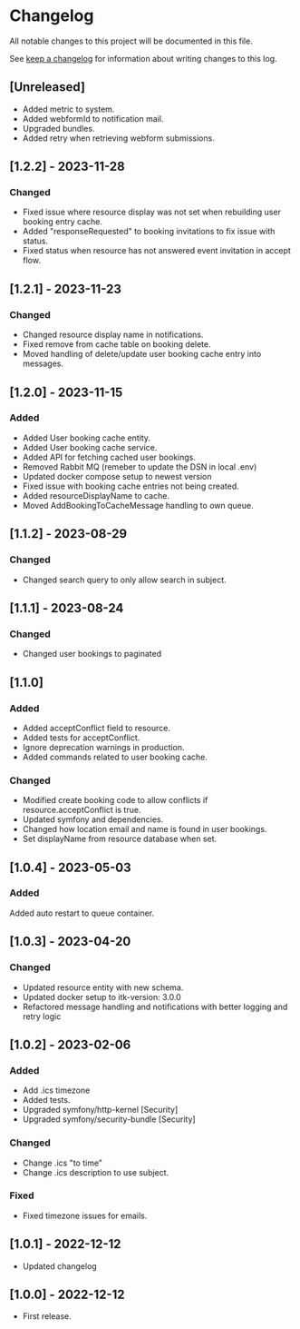 <!-- markdownlint-configure-file { "blanks-around-headers": { "lines_below": 0 } } -->
<!-- markdownlint-configure-file { "blanks-around-lists": false } -->

# Changelog

All notable changes to this project will be documented in this file.

See [keep a changelog](https://keepachangelog.com/en/1.0.0/) for information about writing changes to this log.

## [Unreleased]

- Added metric to system.
- Added webformId to notification mail.
- Upgraded bundles.
- Added retry when retrieving webform submissions.

## [1.2.2] - 2023-11-28

### Changed

- Fixed issue where resource display was not set when rebuilding user booking entry cache.
- Added "responseRequested" to booking invitations to fix issue with status.
- Fixed status when resource has not answered event invitation in accept flow.

## [1.2.1] - 2023-11-23

### Changed

- Changed resource display name in notifications.
- Fixed remove from cache table on booking delete.
- Moved handling of delete/update user booking cache entry into messages.

## [1.2.0] - 2023-11-15

### Added

- Added User booking cache entity.
- Added User booking cache service.
- Added API for fetching cached user bookings.
- Removed Rabbit MQ (remeber to update the DSN in local .env)
- Updated docker compose setup to newest version
- Fixed issue with booking cache entries not being created.
- Added resourceDisplayName to cache.
- Moved AddBookingToCacheMessage handling to own queue.

## [1.1.2] - 2023-08-29

### Changed

- Changed search query to only allow search in subject.

## [1.1.1] - 2023-08-24

### Changed

- Changed user bookings to paginated

## [1.1.0]

### Added

- Added acceptConflict field to resource.
- Added tests for acceptConflict.
- Ignore deprecation warnings in production.
- Added commands related to user booking cache.

### Changed

- Modified create booking code to allow conflicts if resource.acceptConflict is true.
- Updated symfony and dependencies.
- Changed how location email and name is found in user bookings.
- Set displayName from resource database when set.

## [1.0.4] - 2023-05-03

### Added

Added auto restart to queue container.

## [1.0.3] - 2023-04-20

### Changed
- Updated resource entity with new schema.
- Updated docker setup to itk-version: 3.0.0
- Refactored message handling and notifications with better logging and retry logic

## [1.0.2] - 2023-02-06

### Added
- Add .ics timezone
- Added tests.
- Upgraded symfony/http-kernel [Security]
- Upgraded symfony/security-bundle [Security]

### Changed
- Change .ics "to time"
- Change .ics description to use subject.

### Fixed
- Fixed timezone issues for emails.

## [1.0.1] - 2022-12-12

- Updated changelog

## [1.0.0] - 2022-12-12

- First release.
